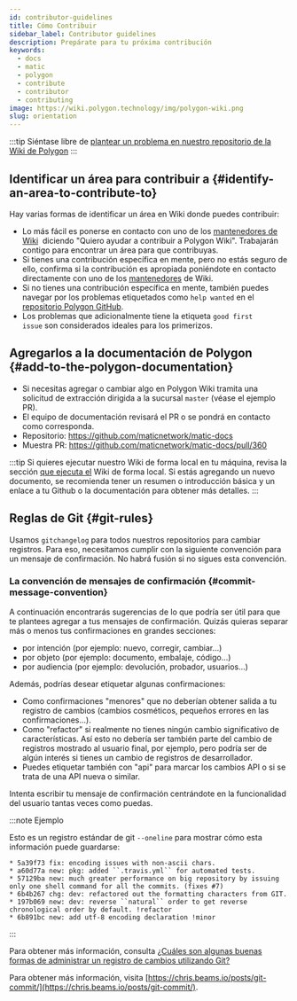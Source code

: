 ```yaml
---
id: contributor-guidelines
title: Cómo Contribuir
sidebar_label: Contributor guidelines
description: Prepárate para tu próxima contribución
keywords:
  - docs
  - matic
  - polygon
  - contribute
  - contributor
  - contributing
image: https://wiki.polygon.technology/img/polygon-wiki.png
slug: orientation
---
```


:::tip
Siéntase libre de [plantear un problema en nuestro repositorio de la Wiki de Polygon](https://github.com/maticnetwork/matic-docs/issues)
:::

## Identificar un área para contribuir a {#identify-an-area-to-contribute-to}

Hay varias formas de identificar un área en Wiki donde puedes contribuir:

- Lo más fácil es ponerse en contacto con uno de los [mantenedores de Wiki](/docs/contribute/community-maintainers)  diciendo "Quiero ayudar a contribuir a Polygon Wiki". Trabajarán contigo para encontrar un área para que contribuyas.
- Si tienes una contribución específica en mente, pero no estás seguro de ello, confirma si la contribución es apropiada poniéndote en contacto directamente con uno de los [mantenedores](/docs/contribute/community-maintainers) de Wiki.
- Si no tienes una contribución específica en mente, también puedes navegar por los problemas etiquetados como `help wanted` en el [repositorio Polygon GitHub](https://github.com/maticnetwork).
- Los problemas que adicionalmente tiene la etiqueta `good first issue` son considerados ideales para
los primerizos.

## Agregarlos a la documentación de Polygon {#add-to-the-polygon-documentation}

  - Si necesitas agregar o cambiar algo en Polygon Wiki tramita una solicitud de extracción dirigida a la sucursal `master` (véase el ejemplo PR).
  - El equipo de documentación revisará el PR o se pondrá en contacto como corresponda.
  - Repositorio: https://github.com/maticnetwork/matic-docs
  - Muestra PR: https://github.com/maticnetwork/matic-docs/pull/360

:::tip
Si quieres ejecutar nuestro Wiki de forma local en tu máquina, revisa la sección [que ejecuta el](https://github.com/maticnetwork/matic-docs#run-the-wiki-locally) Wiki de forma local. Si estás agregando un nuevo documento, se recomienda tener un resumen o introducción básica y un enlace a tu Github o la documentación para obtener más detalles.
:::

## Reglas de Git {#git-rules}

Usamos `gitchangelog` para todos nuestros repositorios para cambiar registros. Para eso, necesitamos cumplir con la siguiente convención para un mensaje de confirmación. No habrá fusión si no sigues esta convención.

### La convención de mensajes de confirmación  {#commit-message-convention}

A continuación encontrarás sugerencias de lo que podría ser útil para que te plantees agregar a tus mensajes de confirmación. Quizás quieras separar más o menos tus confirmaciones en grandes secciones:

- por intención (por ejemplo: nuevo, corregir, cambiar...)
- por objeto (por ejemplo: documento, embalaje, código...)
- por audiencia (por ejemplo: devolución, probador, usuarios...)

Además, podrías desear etiquetar algunas confirmaciones:

- Como confirmaciones "menores" que no deberían obtener salida a tu registro de cambios (cambios cosméticos, pequeños errores en las confirmaciones...).
- Como "refactor" si realmente no tienes ningún cambio significativo de características. Así esto no debería ser también parte del cambio de registros mostrado al usuario final, por ejemplo, pero podría ser de algún interés si tienes un cambio de registros de desarrollador.
- Puedes etiquetar también con "api" para marcar los cambios API o si se trata de una API nueva o similar.

Intenta escribir tu mensaje de confirmación centrándote en la funcionalidad del usuario tantas veces como puedas.

:::note Ejemplo

Esto es un registro estándar de git `--oneline` para mostrar cómo esta información puede guardarse:

```
* 5a39f73 fix: encoding issues with non-ascii chars.
* a60d77a new: pkg: added ``.travis.yml`` for automated tests.
* 57129ba new: much greater performance on big repository by issuing only one shell command for all the commits. (fixes #7)
* 6b4b267 chg: dev: refactored out the formatting characters from GIT.
* 197b069 new: dev: reverse ``natural`` order to get reverse chronological order by default. !refactor
* 6b891bc new: add utf-8 encoding declaration !minor
```

:::

Para obtener más información, consulta [¿Cuáles son algunas buenas formas de administrar un registro de cambios utilizando Git?](https://stackoverflow.com/questions/3523534/good-ways-to-manage-a-changelog-using-git/23047890#23047890)

Para obtener más información, visita [https://chris.beams.io/posts/git-commit/](https://chris.beams.io/posts/git-commit/).
